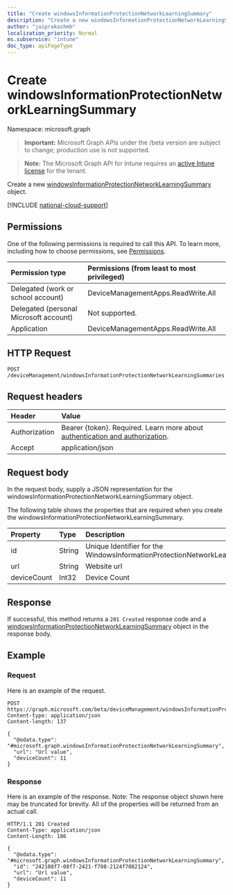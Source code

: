 ```yaml
---
title: "Create windowsInformationProtectionNetworkLearningSummary"
description: "Create a new windowsInformationProtectionNetworkLearningSummary object."
author: "jaiprakashmb"
localization_priority: Normal
ms.subservice: "intune"
doc_type: apiPageType
---
```


# Create windowsInformationProtectionNetworkLearningSummary

Namespace: microsoft.graph

> **Important:** Microsoft Graph APIs under the /beta version are subject to change; production use is not supported.

> **Note:** The Microsoft Graph API for Intune requires an [active Intune license](https://go.microsoft.com/fwlink/?linkid=839381) for the tenant.

Create a new [windowsInformationProtectionNetworkLearningSummary](../resources/intune-wip-windowsinformationprotectionnetworklearningsummary.md) object.

[!INCLUDE [national-cloud-support](../../includes/all-clouds.md)]

## Permissions
One of the following permissions is required to call this API. To learn more, including how to choose permissions, see [Permissions](/graph/permissions-reference).

|Permission type|Permissions (from least to most privileged)|
|:---|:---|
|Delegated (work or school account)|DeviceManagementApps.ReadWrite.All|
|Delegated (personal Microsoft account)|Not supported.|
|Application|DeviceManagementApps.ReadWrite.All|

## HTTP Request
<!-- {
  "blockType": "ignored"
}
-->
``` http
POST /deviceManagement/windowsInformationProtectionNetworkLearningSummaries
```

## Request headers
|Header|Value|
|:---|:---|
|Authorization|Bearer {token}. Required. Learn more about [authentication and authorization](/graph/auth/auth-concepts).|
|Accept|application/json|

## Request body
In the request body, supply a JSON representation for the windowsInformationProtectionNetworkLearningSummary object.

The following table shows the properties that are required when you create the windowsInformationProtectionNetworkLearningSummary.

|Property|Type|Description|
|:---|:---|:---|
|id|String|Unique Identifier for the WindowsInformationProtectionNetworkLearningSummary.|
|url|String|Website url|
|deviceCount|Int32|Device Count|



## Response
If successful, this method returns a `201 Created` response code and a [windowsInformationProtectionNetworkLearningSummary](../resources/intune-wip-windowsinformationprotectionnetworklearningsummary.md) object in the response body.

## Example

### Request
Here is an example of the request.
``` http
POST https://graph.microsoft.com/beta/deviceManagement/windowsInformationProtectionNetworkLearningSummaries
Content-type: application/json
Content-length: 137

{
  "@odata.type": "#microsoft.graph.windowsInformationProtectionNetworkLearningSummary",
  "url": "Url value",
  "deviceCount": 11
}
```

### Response
Here is an example of the response. Note: The response object shown here may be truncated for brevity. All of the properties will be returned from an actual call.
``` http
HTTP/1.1 201 Created
Content-Type: application/json
Content-Length: 186

{
  "@odata.type": "#microsoft.graph.windowsInformationProtectionNetworkLearningSummary",
  "id": "242108f7-08f7-2421-f708-2124f7082124",
  "url": "Url value",
  "deviceCount": 11
}
```
